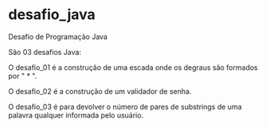 # desafio_java
 Desafio de Programação Java

São 03 desafios Java:

O desafio_01 é a construção de uma escada onde os degraus são formados por " * ".

O desafio_02 é a construção de um validador de senha.

O desafio_03 é para devolver o número de pares de substrings de uma palavra qualquer informada pelo usuário.
